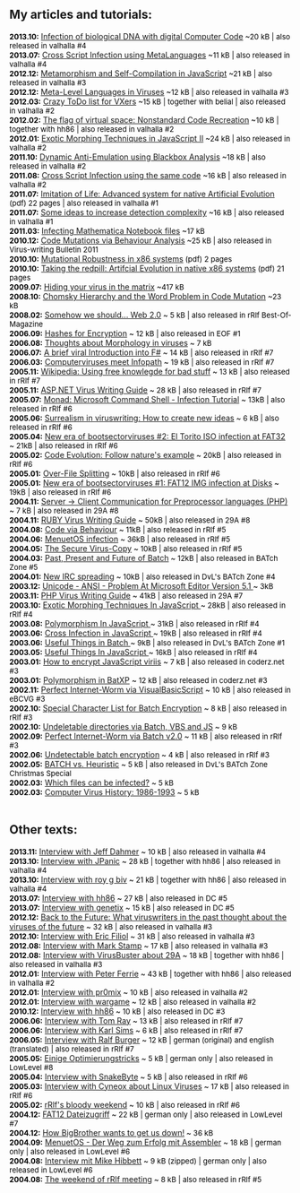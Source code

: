 ## My articles and tutorials:
<font size="2" color="#000000"><b>2013.10:</b></font> <a href="files/InfectingDNA.txt">Infection of biological DNA with digital Computer Code</a><font color="#000000" size="2"> ~20 kB | also released in valhalla #4</font><br>
<font size="2" color="#000000"><b>2013.07:</b></font> <a href="files/CrossMeta.txt">Cross Script Infection using MetaLanguages</a><font color="#000000" size="2"> ~11 kB | also released in valhalla #4</font><br>
<font size="2" color="#000000"><b>2012.12:</b></font> <a href="files/MSCJS.txt">Metamorphism and Self-Compilation in JavaScript</a><font color="#000000" size="2"> ~21 kB | also released in valhalla #3</font><br>
<font size="2" color="#000000"><b>2012.12:</b></font> <a href="files/MetaLanguage.txt">Meta-Level Languages in Viruses</a><font color="#000000" size="2"> ~12 kB | also released in valhalla #3</font><br>
<font size="2" color="#000000"><b>2012.03:</b></font> <a href="files/crazytodo.txt">Crazy ToDo list for VXers</a><font color="#000000" size="2"> ~15 kB | together with belial | also released in valhalla #2</font><br>
<font size="2" color="#000000"><b>2012.02:</b></font> <a href="files/nonstandard.txt">The flag of virtual space: Nonstandard Code Recreation</a><font color="#000000" size="2"> ~10 kB | together with hh86 | also released in valhalla #2</font><br>
<font size="2" color="#000000"><b>2012.01:</b></font> <a href="files/jsmorph.txt">Exotic Morphing Techniques in JavaScript II</a><font color="#000000" size="2"> ~24 kB | also released in valhalla #2</font><br>
<font size="2" color="#000000"><b>2011.10:</b></font> <a href="files/dynamic_anti_emulation.txt">Dynamic Anti-Emulation using Blackbox Analysis</a><font color="#000000" size="2"> ~18 kB | also released in valhalla #2</font><br>
<font size="2" color="#000000"><b>2011.08:</b></font> <a href="files/xscript.txt">Cross Script Infection using the same code</a><font color="#000000" size="2"> ~16 kB | also released in valhalla #2</font><br>
<font size="2" color="#000000"><b>2011.07:</b></font> <a href="files/ArtEvol3.pdf">Imitation of Life: Advanced system for native Artificial Evolution</a><font color="#000000" size="2"> (pdf) 22 pages | also released in valhalla #1</font><br>
<font size="2" color="#000000"><b>2011.07:</b></font> <a href="files/IncDetComplex.txt">Some ideas to increase detection complexity</a><font color="#000000" size="2"> ~16 kB | also released in valhalla #1</font><br>
<font size="2" color="#000000"><b>2011.03:</b></font> <a href="files/mathematica.txt">Infecting Mathematica Notebook files</a><font color="#000000" size="2"> ~17 kB</font><br>
<font size="2" color="#000000"><b>2010.12:</b></font> <a href="files/CvB.txt">Code Mutations via Behaviour Analysis</a><font color="#000000" size="2"> ~25 kB | also released in Virus-writing Bulletin 2011</font><br>
<font size="2" color="#000000"><b>2010.10:</b></font> <a href="files/ArtEvol2.pdf">Mutational Robustness in x86 systems</a><font color="#000000" size="2"> (pdf) 2 pages </font><br>
<font size="2" color="#000000"><b>2010.10:</b></font> <a href="files/ArtEvol.pdf">Taking the redpill: Artifcial Evolution in native x86 systems</a><font color="#000000" size="2"> (pdf) 21 pages </font><br>
<font size="2" color="#000000"><b>2009.07:</b></font> <a href="files/matrix.txt">Hiding your virus in the matrix</a><font color="#000000" size="2"> ~417 kB</font><br>
<font size="2" color="#000000"><b>2008.10:</b></font> <a href="files/chomsky.txt">Chomsky Hierarchy and the Word Problem in Code Mutation</a><font color="#000000" size="2"> ~23 kB</font><br>
<font size="2" color="#000000"><b>2008.02:</b></font> <a href="files/sowesh.txt">Somehow we should... Web 2.0</a><font color="#000000" size="2"> ~ 5 kB | also released in rRlf Best-Of-Magazine</font><br>
<font size="2" color="#000000"><b>2006.09:</b></font> <a href="files/h4e.txt">Hashes for Encryption</a><font color="#000000" size="2"> ~ 12 kB | also released in EOF #1</font><br>
<font size="2" color="#000000"><b>2006.08:</b></font> <a href="files/morphology.txt">Thoughts about Morphology in viruses</a><font color="#000000" size="2"> ~ 7 kB</font><br>
<font size="2" color="#000000"><b>2006.07:</b></font> <a href="files/f-sharp.txt">A brief viral Introduction into F#</a><font color="#000000" size="2"> ~ 14 kB | also released in rRlf #7</font><br>
<font size="2" color="#000000"><b>2006.03:</b></font> <a href="files/Infopath.txt">Computerviruses meet Infopath</a><font color="#000000" size="2"> ~ 19 kB | also released in rRlf #7</font><br>
<font size="2" color="#000000"><b>2005.11:</b></font> <a href="files/wiki.txt">Wikipedia: Using free knowlegde for bad stuff</a><font color="#000000" size="2"> ~ 13 kB | also released in rRlf #7</font><br>
<font size="2" color="#000000"><b>2005.11:</b></font> <a href="files/aspx.txt">ASP.NET Virus Writing Guide</a><font color="#000000" size="2"> ~ 28 kB | also released in rRlf #7</font><br>
<font size="2" color="#000000"><b>2005.07:</b></font> <a href="files/monad.txt">Monad: Microsoft Command Shell - Infection Tutorial</a><font color="#000000" size="2"> ~ 13kB | also released in rRlf #6</font><br>
<font size="2" color="#000000"><b>2005.06:</b></font> <a href="files/surrealism.txt">Surrealism in viruswriting: How to create new ideas</a><font color="#000000" size="2"> ~ 6 kB | also released in rRlf #6</font><br>
<font size="2" color="#000000"><b>2005.04:</b></font> <a href="files/neweraboot2.txt">New era of bootsectorviruses #2: El Torito ISO infection at FAT32</a><font color="#000000" size="2"> ~ 21kB | also released in rRlf #6</font><br>
<font size="2" color="#000000"><b>2005.02:</b></font> <a href="files/codeevolution.txt">Code Evolution: Follow nature's example</a><font color="#000000" size="2"> ~ 20kB | also released in rRlf #6</font><br>
<font size="2" color="#000000"><b>2005.01:</b></font> <a href="files/overfile.txt">Over-File Splitting</a><font color="#000000" size="2"> ~ 10kB | also released in rRlf #6</font><br>
<font size="2" color="#000000"><b>2005.01:</b></font> <a href="files/neweraboot1.txt">New era of bootsectorviruses #1: FAT12 IMG infection at Disks</a><font color="#000000" size="2"> ~ 19kB | also released in rRlf #6</font><br>
<font size="2" color="#000000"><b>2004.11:</b></font> <a href="files/serverclient.txt">Server -> Client Communication for Preprocessor languages (PHP)</a><font color="#000000" size="2"> ~ 7 kB | also released in 29A #8</font><br>
<font size="2" color="#000000"><b>2004.11:</b></font> <a href="files/ruby.txt">RUBY Virus Writing Guide</a><font color="#000000" size="2"> ~ 50kB | also released in 29A #8</font><br>
<font size="2" color="#000000"><b>2004.08:</b></font> <a href="files/covbeh.txt">Code via Behaviour</a><font color="#000000" size="2"> ~ 11kB | also released in rRlf #5</font><br>
<font size="2" color="#000000"><b>2004.06:</b></font> <a href="files/menuetinf.txt">MenuetOS infection</a><font color="#000000" size="2"> ~ 36kB | also released in rRlf #5</font><br>
<font size="2" color="#000000"><b>2004.05:</b></font> <a href="files/secvcopy.txt">The Secure Virus-Copy</a><font color="#000000" size="2"> ~ 10kB | also released in rRlf #5</font><br>
<font size="2" color="#000000"><b>2004.03:</b></font> <a href="files/ppf-batch.txt">Past, Present and Future of Batch</a><font color="#000000" size="2"> ~ 12kB | also released in BATch Zone #5</font><br>
<font size="2" color="#000000"><b>2004.01:</b></font> <a href="files/article5.txt">New IRC spreading</a><font color="#000000" size="2"> ~ 10kB | also released in DvL's BATch Zone #4</font><br>
<font size="2" color="#000000"><b>2003.12:</b></font> <a href="files/unicode-ANSI-problem.txt">Unicode - ANSI - Problem At Microsoft Editor Version 5.1 </a> <font color="#000000" size="2"> ~ 3kB</font><br>
<font size="2" color="#000000"><b>2003.11:</b></font> <a href="files/article6.txt">PHP Virus Writing Guide</a><font color="#000000" size="2"> ~ 41kB | also released in 29A #7</font><br>
<font size="2" color="#000000"><b>2003.10:</b></font> <a href="files/article4.txt">Exotic Morphing Techniques In JavaScript </a> <font color="#000000" size=2> ~ 28kB | also released in rRlf #4</font><br>
<font size="2" color="#000000"><b>2003.08:</b></font> <a href="files/article3.txt">Polymorphism In JavaScript </a> <font color="#000000" size=2> ~ 31kB | also released in rRlf #4</font><br>
<font size="2" color="#000000"><b>2003.06:</b></font> <a href="files/article2.txt">Cross Infection in JavaScript </a> <font color="#000000" size=2> ~ 19kB | also released in rRlf #4</font><br>
<font size="2" color="#000000"><b>2003.06:</b></font> <a href="files/Useful-things-in-Batch.txt">Useful Things in Batch </a> <font color="#000000" size=2> ~ 9kB | also released in DvL's BATch Zone #1</font><br>
<font size="2" color="#000000"><b>2003.05:</b></font> <a href="files/article1.txt">Useful Things In JavaScript </a> <font color="#000000" size=2> ~ 16kB | also released in rRlf #4</font><br>
<font size="2" color="#000000"><b>2003.01:</b></font> <a href="files/How-to-crypt-JS.txt">How to encrypt JavaScript viriis</a> <font color="#000000" size=2> ~ 7 kB | also released in coderz.net #3</font><br>
<font size="2" color="#000000"><b>2003.01:</b></font> <a href="files/Polymorphism-in-BatXP.txt">Polymorphism in BatXP</a> <font color="#000000" size=2> ~ 12 kB | also released in coderz.net #3</font><br>
<font size="2" color="#000000"><b>2002.11:</b></font> <a href="files/PIWvVBS.txt">Perfect Internet-Worm via VisualBasicScript</a> <font color="#000000" size=2> ~ 10 kB | also released in eBCVG #3</font><br>
<font size="2" color="#000000"><b>2002.10:</b></font> <a href="files/sclfbe.txt">Special Character List for Batch Encryption</a> <font color="#000000" size=2> ~ 8 kB | also released in rRlf #3</font><br>
<font size="2" color="#000000"><b>2002.10:</b></font> <a href="files/UDF.txt">Undeletable directories via Batch, VBS and JS</a><font color="#000000" size=2> ~ 9 kB </font><br>
<font size="2" color="#000000"><b>2002.09:</b></font> <a href="files/perfbati-worm.txt">Perfect Internet-Worm via Batch v2.0</a><font color="#000000" size=2> ~ 11 kB | also released in rRlf #3</font><br>
<font size="2" color="#000000"><b>2002.06:</b></font> <a href="files/undetectbatcrypt.txt">Undetectable batch encryption</a><font color="#000000" size=2> ~ 4 kB | also released in rRlf #3</font><br>
<font size="2" color="#000000"><b>2002.05:</b></font> <a href="files/batchvsheuristic.txt">BATCH vs. Heuristic</a><font color="#000000" size=2> ~ 5 kB | also released in DvL's BATch Zone Christmas Special</font><br>
<font size="2" color="#000000"><b>2002.03:</b></font> <a href="files/whichfiles.txt">Which files can be infected?</a><font color="#000000" size=2> ~ 5 kB</font><br>
<font size="2" color="#000000"><b>2002.03:</b></font> <a href="files/history1986-1993.txt">Computer Virus History: 1986-1993</a><font color="#000000" size=2> ~ 5 kB</font><br><br>


## Other texts:
<font size="2" color="#000000"><b>2013.11:</b></font> <a href="files/intJeffDahmer.txt">Interview with Jeff Dahmer</a><font color="#000000" size="2"> ~ 10 kB | also released in valhalla #4</font><br>
<font size="2" color="#000000"><b>2013.10:</b></font> <a href="files/intJP.txt">Interview with JPanic</a><font color="#000000" size="2"> ~ 28 kB | together with hh86 | also released in valhalla #4</font><br>
<font size="2" color="#000000"><b>2013.10:</b></font> <a href="files/intRGB.txt">Interview with roy g biv</a><font color="#000000" size="2"> ~ 21 kB | together with hh86 | also released in valhalla #4</font><br>
<font size="2" color="#000000"><b>2013.07:</b></font> <a href="files/inthh86_2.html">Interview with hh86</a><font color="#000000" size="2"> ~ 27 kB | also released in DC #5</font><br>
<font size="2" color="#000000"><b>2013.07:</b></font> <a href="files/intGenetix.txt">Interview with genetix</a><font color="#000000" size="2"> ~ 15 kB | also released in DC #5</font><br>
<font size="2" color="#000000"><b>2012.12:</b></font> <a href="files/BTTF.txt">Back to the Future: What viruswriters in the past thought about the viruses of the future</a><font color="#000000" size="2"> ~ 32 kB | also released in valhalla #3</font><br>
<font size="2" color="#000000"><b>2012.10:</b></font> <a href="files/intEricFiliol.txt">Interview with Eric Filiol</a><font color="#000000" size="2"> ~ 31 kB | also released in valhalla #3</font><br>
<font size="2" color="#000000"><b>2012.08:</b></font> <a href="files/intMarkStamp.txt">Interview with Mark Stamp</a><font color="#000000" size="2"> ~ 17 kB | also released in valhalla #3</font><br>
<font size="2" color="#000000"><b>2012.08:</b></font> <a href="files/intVirusBuster.txt">Interview with VirusBuster about 29A</a><font color="#000000" size="2"> ~ 18 kB | together with hh86 | also released in valhalla #3</font><br>
<font size="2" color="#000000"><b>2012.01:</b></font> <a href="files/peterferrie.txt">Interview with Peter Ferrie</a><font color="#000000" size="2"> ~ 43 kB | together with hh86 | also released in valhalla #2</font><br>
<font size="2" color="#000000"><b>2012.01:</b></font> <a href="files/pr0mix.txt">Interview with pr0mix</a><font color="#000000" size="2"> ~ 10 kB | also released in valhalla #2</font><br>
<font size="2" color="#000000"><b>2012.01:</b></font> <a href="files/wargame.txt">Interview with wargame</a><font color="#000000" size="2"> ~ 12 kB | also released in valhalla #2</font><br>
<font size="2" color="#000000"><b>2010.12:</b></font> <a href="files/interviewhh86.txt">Interview with hh86</a><font color="#000000" size="2"> ~ 10 kB | also released in DC #3</font><br>
<font size="2" color="#000000"><b>2006.06:</b></font> <a href="files/ivtomray.txt">Interview with Tom Ray</a><font color="#000000" size="2"> ~ 13 kB | also released in rRlf #7</font><br>
<font size="2" color="#000000"><b>2006.06:</b></font> <a href="files/ivkarlsims.txt">Interview with Karl Sims</a><font color="#000000" size="2"> ~ 6 kB | also released in rRlf #7</font><br>
<font size="2" color="#000000"><b>2006.05:</b></font> <a href="files/ivralfburger.txt">Interview with Ralf Burger</a><font color="#000000" size="2"> ~ 12 kB | german (original) and english (translated) | also released in rRlf #7</font><br>
<font size="2" color="#000000"><b>2005.05:</b></font> <a href="files/einige-optimierungstricks.txt">Einige Optimierungstricks</a><font color="#000000" size="2"> ~ 5 kB | german only | also released in LowLevel #8  </font><br>
<font size="2" color="#000000"><b>2005.04:</b></font> <a href="files/intsnakebyte.txt">Interview with SnakeByte</a><font color="#000000" size="2"> ~ 5 kB | also released in rRlf #6 </font><br>
<font size="2" color="#000000"><b>2005.03:</b></font> <a href="files/intcyneox.txt">Interview with Cyneox about Linux Viruses</a><font color="#000000" size="2"> ~ 17 kB | also released in rRlf #6 </font><br>
<font size="2" color="#000000"><b>2005.02:</b></font> <a href="files/bloodyweekend.txt">rRlf's bloody weekend</a><font color="#000000" size="2"> ~ 10 kB | also released in rRlf #6 </font><br>
<font size="2" color="#000000"><b>2004.12:</b></font> <a href="files/fat12.txt">FAT12 Dateizugriff</a><font color="#000000" size="2"> ~ 22 kB | german only | also released in LowLevel #7</font><br>
<font size="2" color="#000000"><b>2004.12:</b></font> <a href="files/kav.txt">How BigBrother wants to get us down!</a><font color="#000000" size="2"> ~ 36 kB </font><br>
<font size="2" color="#000000"><b>2004.09:</b></font> <a href="files/Menuet.txt">MenuetOS - Der Weg zum Erfolg mit Assembler</a><font color="#000000" size=2> ~ 18 kB | german only | also released in LowLevel #6</font><br>
<font size="2" color="#000000"><b>2004.08:</b></font> <a href="files/IMikeH.txt">Interview mit Mike Hibbett</a><font color="#000000" size=2> ~ 9 kB (zipped) | german only | also released in LowLevel #6</font><br>
<font size="2" color="#000000"><b>2004.08:</b></font> <a href="files/rrlfmeet.txt">The weekend of rRlf meeting</a><font color="#000000" size="2"> ~ 8 kB | also released in rRlf #5</font><br><br>
